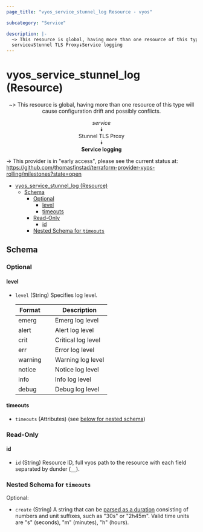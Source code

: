 ```yaml
---
page_title: "vyos_service_stunnel_log Resource - vyos"

subcategory: "Service"

description: |-
  ~> This resource is global, having more than one resource of this type will cause configuration drift and possibly conflicts.
  service⯯Stunnel TLS Proxy⯯Service logging
---
```


# vyos_service_stunnel_log (Resource)
<center>

~> This resource is global, having more than one resource of this type will cause configuration drift and possibly conflicts.

*service*  
⯯  
Stunnel TLS Proxy  
⯯  
**Service logging**


</center>

-> This provider is in "early access", please see the current status at: https://github.com/thomasfinstad/terraform-provider-vyos-rolling/milestones?state=open

<!--TOC-->

- [vyos_service_stunnel_log (Resource)](#vyos_service_stunnel_log-resource)
  - [Schema](#schema)
    - [Optional](#optional)
      - [level](#level)
      - [timeouts](#timeouts)
    - [Read-Only](#read-only)
      - [id](#id)
    - [Nested Schema for `timeouts`](#nested-schema-for-timeouts)

<!--TOC-->

<!-- schema generated by tfplugindocs -->
## Schema

### Optional

#### level
- `level` (String) Specifies log level.

    |  Format   &emsp;|  Description         |
    |-----------|----------------------|
    |  emerg    &emsp;|  Emerg log level     |
    |  alert    &emsp;|  Alert log level     |
    |  crit     &emsp;|  Critical log level  |
    |  err      &emsp;|  Error log level     |
    |  warning  &emsp;|  Warning log level   |
    |  notice   &emsp;|  Notice log level    |
    |  info     &emsp;|  Info log level      |
    |  debug    &emsp;|  Debug log level     |
#### timeouts
- `timeouts` (Attributes) (see [below for nested schema](#nestedatt--timeouts))

### Read-Only

#### id
- `id` (String) Resource ID, full vyos path to the resource with each field separated by dunder (`__`).

<a id="nestedatt--timeouts"></a>
### Nested Schema for `timeouts`

Optional:

- `create` (String) A string that can be [parsed as a duration](https://pkg.go.dev/time#ParseDuration) consisting of numbers and unit suffixes, such as &#34;30s&#34; or &#34;2h45m&#34;. Valid time units are &#34;s&#34; (seconds), &#34;m&#34; (minutes), &#34;h&#34; (hours).
